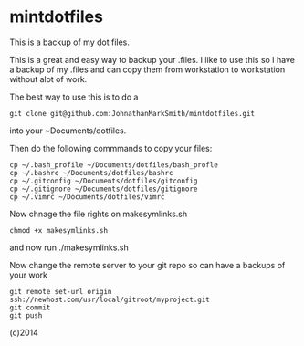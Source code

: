 mintdotfiles
=============

This is a backup of my dot files.

This is a great and easy way to backup your .files.  I like to use this so I have a backup of my .files and can copy them from workstation to workstation without alot of work.

The best way to use this is to do a 

    git clone git@github.com:JohnathanMarkSmith/mintdotfiles.git
    
into your ~Documents/dotfiles.

Then do the following commmands to copy your files:
    
    cp ~/.bash_profile ~/Documents/dotfiles/bash_profle
    cp ~/.bashrc ~/Documents/dotfiles/bashrc
    cp ~/.gitconfig ~/Documents/dotfiles/gitconfig
    cp ~/.gitignore ~/Documents/dotfiles/gitignore
    cp ~/.vimrc ~/Documents/dotfiles/vimrc

Now chnage the file rights on makesymlinks.sh

    chmod +x makesymlinks.sh

and now run ./makesymlinks.sh

Now change the remote server to your git repo so can have a backups of your work

    git remote set-url origin ssh://newhost.com/usr/local/gitroot/myproject.git
    git commit
    git push

(c)2014

